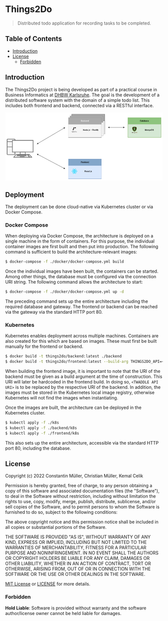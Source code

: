 # Things2Do

> Distributed todo application for recording tasks to be completed.

## Table of Contents

- [Introduction](#introduction)
- [License](#license)
  - [Forbidden](#forbidden)

## Introduction

The Things2Do project is being developed as part of a practical course in Business Informatics at
[DHBW Karlsruhe](https://www.karlsruhe.dhbw.de/startseite.html). The goal is the development of
a distributed software system with the domain of a simple todo list. This includes both frontend and
backend, connected via a RESTful interface.

![Architecture](./docs/images/architecture.png)

## Deployment

The deployment can be done cloud-native via Kubernetes cluster or via Docker Compose.

### Docker Compose

When deploying via Docker Compose, the architecture is deployed on a single machine in the form of
containers. For this purpose, the individual container images are first built and then put into
production. The following command is sufficient to build the architecture-relevant images:

```bash
$ docker-compose -f ./docker/docker-compose.yml build
```

Once the individual images have been built, the containers can be started. Among other things,
the database must be configured via the connection URI string. The following command allows the
architecture to start:

```bash
$ docker-compose -f ./docker/docker-compose.yml up -d
```

The preceding command sets up the entire architecture including the required database and gateway.
The frontend or backend can be reached via the gateway via the standard HTTP port 80.

### Kubernetes

Kubernetes enables deployment across multiple machines. Containers are also created for this which are
based on images. These must first be built manually for the frontend or backend.

```bash
$ docker build -t things2do/backend:latest ./backend
$ docker build -t things2do/frontend:latest --build-arg THINGS2DO_API=<TWADDLE API URI> ./frontend
```

When building the frontend image, it is important to note that the URI of the backend must be given as
a build argument at the time of construction. This URI will later be hardcoded in the frontend build.
In doing so, `<TWADDLE API URI>` is to be replaced by the respective URI of the backend. In addition,
the images must be stored in the Kubernetes local image registry, otherwise Kubernetes will not find
the images when instantiating.

Once the images are built, the architecture can be deployed in the Kubernetes cluster.

```bash
$ kubectl apply -f ./k8s
$ kubectl apply -f ./backend/k8s
$ kubectl apply -f ./frontend/k8s
```

This also sets up the entire architecture, accessible via the standard HTTP port 80, including the database.

## License

Copyright (c) 2022 Constantin Müller, Christian Müller, Kemal Celik

Permission is hereby granted, free of charge, to any person obtaining a copy
of this software and associated documentation files (the "Software"), to deal
in the Software without restriction, including without limitation the rights
to use, copy, modify, merge, publish, distribute, sublicense, and/or sell
copies of the Software, and to permit persons to whom the Software is
furnished to do so, subject to the following conditions:

The above copyright notice and this permission notice shall be included in all
copies or substantial portions of the Software.

THE SOFTWARE IS PROVIDED "AS IS", WITHOUT WARRANTY OF ANY KIND, EXPRESS OR
IMPLIED, INCLUDING BUT NOT LIMITED TO THE WARRANTIES OF MERCHANTABILITY,
FITNESS FOR A PARTICULAR PURPOSE AND NONINFRINGEMENT. IN NO EVENT SHALL THE
AUTHORS OR COPYRIGHT HOLDERS BE LIABLE FOR ANY CLAIM, DAMAGES OR OTHER
LIABILITY, WHETHER IN AN ACTION OF CONTRACT, TORT OR OTHERWISE, ARISING FROM,
OUT OF OR IN CONNECTION WITH THE SOFTWARE OR THE USE OR OTHER DEALINGS IN THE
SOFTWARE.

[MIT License](https://opensource.org/licenses/MIT) or [LICENSE](LICENSE) for
more details.

### Forbidden

**Hold Liable**: Software is provided without warranty and the software
author/license owner cannot be held liable for damages.
